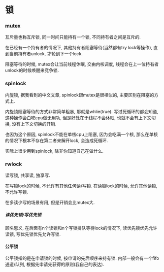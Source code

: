 # 锁

### mutex
互斥量也称互斥锁, 同一时间只能持有一个锁, 不同持有者之间是互斥的.

在已经有一个持有者的情况下, 其他持有者阻塞等待(当然都有try lock等操作), 直到当前持有者unlock, 才轮到下一个lock.

阻塞等待的时候, mutex会让当前线程休眠, 交由内核调度, 线程会在上一位持有者unlock的时候唤醒来竞争锁.

### spinlock
内旋锁, 据我看到的中文文章, spinlock跟mutex是很相似的, 主要区别在阻塞的方式上.

内旋锁阻塞等待的方式非常简单粗暴, 那就是whlie(true). 写过死循环的都会知道, 这种操作会白吃cpu做无用功, 但是好处在于线程不会休眠, 也就不会有上下文切换, 没有上下文切换的开销.

也因为这个原因, spinlock不能在单核cpu上阻塞, 因为会吃满一个核, 那么在单核的情况下根本不存在第二者来解开lock, 会造成死循环.

实际上很少用到spinlock, 除非你知道自己在做什么.

### rwlock
读写锁, 共享读, 独享写.

在写锁lock的时候, 不允许有其他任何读/写锁. 在读锁lock的时候, 允许其他读锁, 不允许写锁.

在多读少写的场景有用, 但是开销会比mutex大.

##### 读优先锁/写优先锁
顾名思义, 在后面有n个读锁和n个写锁排队等待lock的情况下, 读优先锁优先允许读锁, 写优先锁优先允许写锁.

#### 公平锁
公平锁指的是在申请锁的时候, 按申请的先后顺序来持有锁. 内部一般会有一个fifo通道/队列, 根据先申请先获得的原则(我自己的表达).
